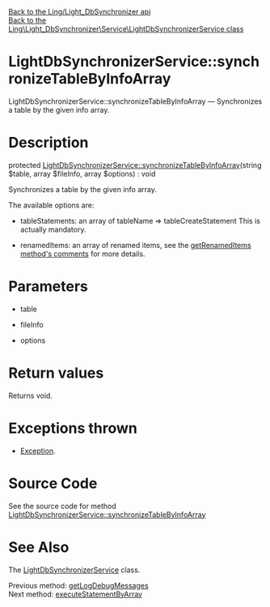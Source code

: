 [Back to the Ling/Light_DbSynchronizer api](https://github.com/lingtalfi/Light_DbSynchronizer/blob/master/doc/api/Ling/Light_DbSynchronizer.md)<br>
[Back to the Ling\Light_DbSynchronizer\Service\LightDbSynchronizerService class](https://github.com/lingtalfi/Light_DbSynchronizer/blob/master/doc/api/Ling/Light_DbSynchronizer/Service/LightDbSynchronizerService.md)


LightDbSynchronizerService::synchronizeTableByInfoArray
================



LightDbSynchronizerService::synchronizeTableByInfoArray — Synchronizes a table by the given info array.




Description
================


protected [LightDbSynchronizerService::synchronizeTableByInfoArray](https://github.com/lingtalfi/Light_DbSynchronizer/blob/master/doc/api/Ling/Light_DbSynchronizer/Service/LightDbSynchronizerService/synchronizeTableByInfoArray.md)(string $table, array $fileInfo, array $options) : void




Synchronizes a table by the given info array.



The available options are:

- tableStatements: an array of tableName => tableCreateStatement
     This is actually mandatory.

- renamedItems: an array of renamed items, see the [getRenamedItems method's comments](https://github.com/lingtalfi/Light_DbSynchronizer/blob/master/Service/LightDbSynchronizerService.php) for more details.




Parameters
================


- table

    

- fileInfo

    

- options

    


Return values
================

Returns void.


Exceptions thrown
================

- [Exception](http://php.net/manual/en/class.exception.php).&nbsp;







Source Code
===========
See the source code for method [LightDbSynchronizerService::synchronizeTableByInfoArray](https://github.com/lingtalfi/Light_DbSynchronizer/blob/master/Service/LightDbSynchronizerService.php#L389-L833)


See Also
================

The [LightDbSynchronizerService](https://github.com/lingtalfi/Light_DbSynchronizer/blob/master/doc/api/Ling/Light_DbSynchronizer/Service/LightDbSynchronizerService.md) class.

Previous method: [getLogDebugMessages](https://github.com/lingtalfi/Light_DbSynchronizer/blob/master/doc/api/Ling/Light_DbSynchronizer/Service/LightDbSynchronizerService/getLogDebugMessages.md)<br>Next method: [executeStatementByArray](https://github.com/lingtalfi/Light_DbSynchronizer/blob/master/doc/api/Ling/Light_DbSynchronizer/Service/LightDbSynchronizerService/executeStatementByArray.md)<br>

